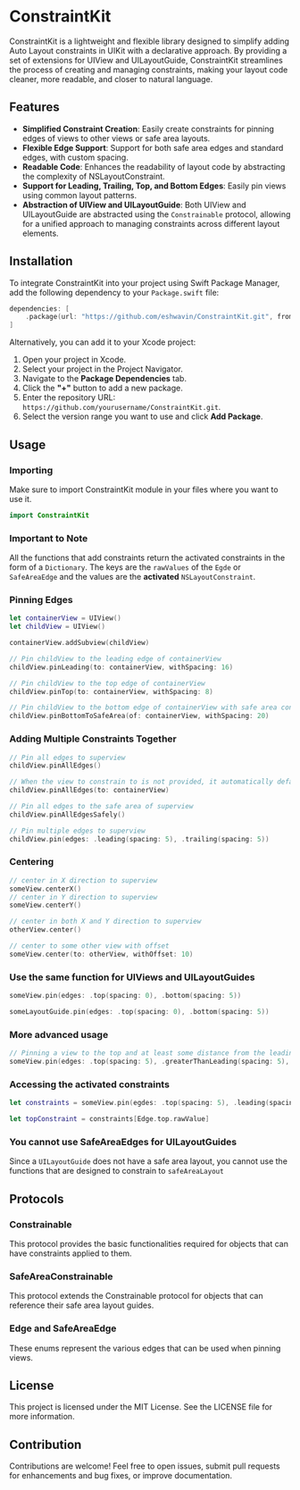 # ConstraintKit

ConstraintKit is a lightweight and flexible library designed to simplify adding Auto Layout constraints in UIKit with a declarative approach. By providing a set of extensions for UIView and UILayoutGuide, ConstraintKit streamlines the process of creating and managing constraints, making your layout code cleaner, more readable, and closer to natural language.  

## Features

- **Simplified Constraint Creation**: Easily create constraints for pinning edges of views to other views or safe area layouts.
- **Flexible Edge Support**: Support for both safe area edges and standard edges, with custom spacing.
- **Readable Code**: Enhances the readability of layout code by abstracting the complexity of NSLayoutConstraint.
- **Support for Leading, Trailing, Top, and Bottom Edges**: Easily pin views using common layout patterns.
- **Abstraction of UIView and UILayoutGuide**: Both UIView and UILayoutGuide are abstracted using the `Constrainable` protocol, allowing for a unified approach to managing constraints across different layout elements.


## Installation

To integrate ConstraintKit into your project using Swift Package Manager, add the following dependency to your `Package.swift` file:

```swift
dependencies: [
    .package(url: "https://github.com/eshwavin/ConstraintKit.git", from: "0.2.0")
]
```

Alternatively, you can add it to your Xcode project:

1. Open your project in Xcode.
2. Select your project in the Project Navigator.
3. Navigate to the **Package Dependencies** tab.
4. Click the **"+"** button to add a new package.
5. Enter the repository URL: `https://github.com/yourusername/ConstraintKit.git`.
6. Select the version range you want to use and click **Add Package**.

## Usage

### Importing

Make sure to import ConstraintKit module in your files where you want to use it.

```swift
import ConstraintKit
```

### Important to Note

All the functions that add constraints return the activated constraints in the form of a `Dictionary`. The keys are the `rawValues` of the `Egde` or `SafeAreaEdge` and the values are the **activated** `NSLayoutConstraint`.

### Pinning Edges

```swift
let containerView = UIView()
let childView = UIView()

containerView.addSubview(childView)

// Pin childView to the leading edge of containerView
childView.pinLeading(to: containerView, withSpacing: 16)

// Pin childView to the top edge of containerView
childView.pinTop(to: containerView, withSpacing: 8)

// Pin childView to the bottom edge of containerView with safe area consideration
childView.pinBottomToSafeArea(of: containerView, withSpacing: 20)
```

### Adding Multiple Constraints Together

```swift
// Pin all edges to superview
childView.pinAllEdges()

// When the view to constrain to is not provided, it automatically defaults to the superview. 
childView.pinAllEdges(to: containerView)

// Pin all edges to the safe area of superview
childView.pinAllEdgesSafely()

// Pin multiple edges to superview
childView.pin(edges: .leading(spacing: 5), .trailing(spacing: 5))
```

### Centering 

``` swift
// center in X direction to superview
someView.centerX()
// center in Y direction to superview
someView.centerY()

// center in both X and Y direction to superview
otherView.center()

// center to some other view with offset
someView.center(to: otherView, withOffset: 10)
```

### Use the same function for UIViews and UILayoutGuides

```swift
someView.pin(edges: .top(spacing: 0), .bottom(spacing: 5))

someLayoutGuide.pin(edges: .top(spacing: 0), .bottom(spacing: 5))
```

### More advanced usage

```swift
// Pinning a view to the top and at least some distance from the leading of another view
someView.pin(edges: .top(spacing: 5), .greaterThanLeading(spacing: 5), to: otherView))
```

### Accessing the activated constraints

```swift
let constraints = someView.pin(egdes: .top(spacing: 5), .leading(spacing: 5))

let topConstraint = constraints[Edge.top.rawValue]
```

### You cannot use SafeAreaEdges for UILayoutGuides

Since a `UILayoutGuide` does not have a safe area layout, you cannot use the functions that are designed to constrain to `safeAreaLayout`


## Protocols

### Constrainable
This protocol provides the basic functionalities required for objects that can have constraints applied to them.

### SafeAreaConstrainable
This protocol extends the Constrainable protocol for objects that can reference their safe area layout guides.

### Edge and SafeAreaEdge
These enums represent the various edges that can be used when pinning views. 

## License

This project is licensed under the MIT License. See the LICENSE file for more information.

## Contribution

Contributions are welcome! Feel free to open issues, submit pull requests for enhancements and bug fixes, or improve documentation.
